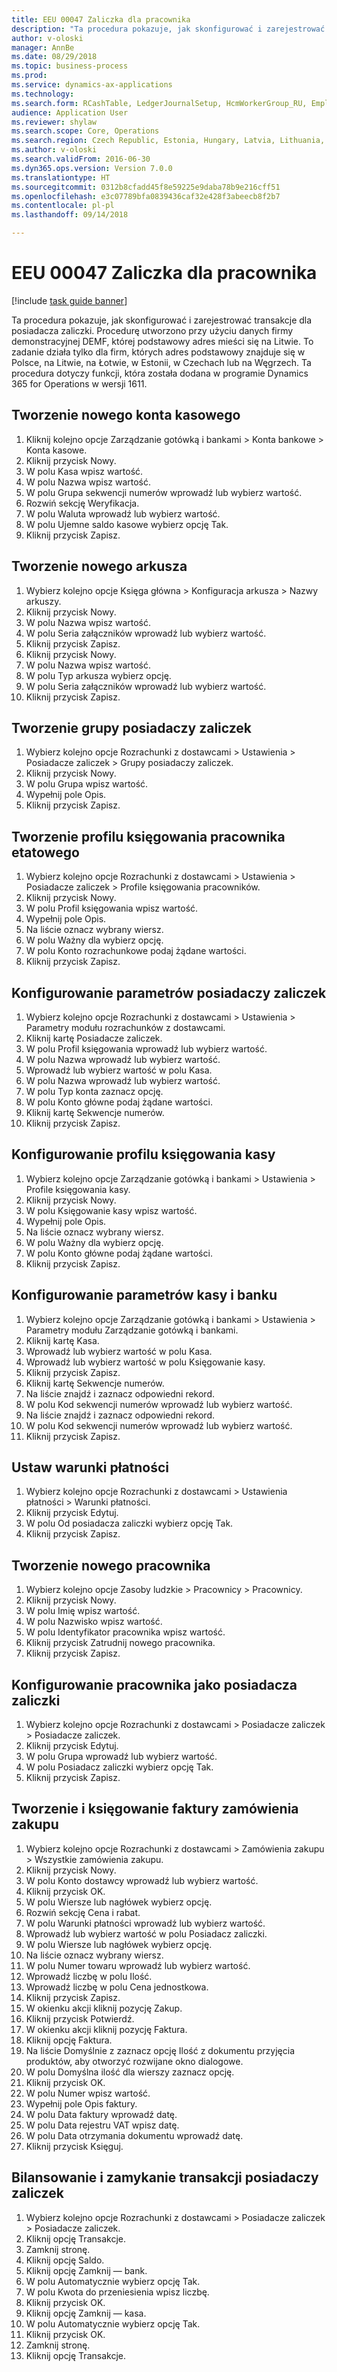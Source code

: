 ```yaml
--- 
title: EEU 00047 Zaliczka dla pracownika
description: "Ta procedura pokazuje, jak skonfigurować i zarejestrować transakcje dla posiadacza zaliczki."
author: v-oloski
manager: AnnBe
ms.date: 08/29/2018
ms.topic: business-process
ms.prod: 
ms.service: dynamics-ax-applications
ms.technology: 
ms.search.form: RCashTable, LedgerJournalSetup, HcmWorkerGroup_RU, EmplPosting_RU, VendParameters, RCashPosting, BankParameters, PaymTerm, HcmWorker, HcmWorkerNewWorker, HcmWorkerAdvHolderTableListPage_RU, HcmWorkerAdvHolderTable_RU, PurchTable, PurchCreateOrder, HcmAdvHolderLookup_RU, InventItemIdLookupPurchase, VendEditInvoice, VendEditInvoiceDefaultQuantityForLinesDropDialog, EmplTrans_RU, EmplBalance_RU
audience: Application User
ms.reviewer: shylaw
ms.search.scope: Core, Operations
ms.search.region: Czech Republic, Estonia, Hungary, Latvia, Lithuania, Poland, Russia
ms.author: v-oloski
ms.search.validFrom: 2016-06-30
ms.dyn365.ops.version: Version 7.0.0
ms.translationtype: HT
ms.sourcegitcommit: 0312b8cfadd45f8e59225e9daba78b9e216cff51
ms.openlocfilehash: e3c07789bfa0839436caf32e428f3abeecb8f2b7
ms.contentlocale: pl-pl
ms.lasthandoff: 09/14/2018

---
```

# <a name="eeu-00047-advance-payment-to-employee"></a>EEU 00047 Zaliczka dla pracownika

[!include [task guide banner](../../includes/task-guide-banner.md)]

Ta procedura pokazuje, jak skonfigurować i zarejestrować transakcje dla posiadacza zaliczki. Procedurę utworzono przy użyciu danych firmy demonstracyjnej DEMF, której podstawowy adres mieści się na Litwie. To zadanie działa tylko dla firm, których adres podstawowy znajduje się w Polsce, na Litwie, na Łotwie, w Estonii, w Czechach lub na Węgrzech. Ta procedura dotyczy funkcji, która została dodana w programie Dynamics 365 for Operations w wersji 1611.


## <a name="create-a-new-cash-account"></a>Tworzenie nowego konta kasowego
1. Kliknij kolejno opcje Zarządzanie gotówką i bankami > Konta bankowe > Konta kasowe.
2. Kliknij przycisk Nowy.
3. W polu Kasa wpisz wartość.
4. W polu Nazwa wpisz wartość.
5. W polu Grupa sekwencji numerów wprowadź lub wybierz wartość.
6. Rozwiń sekcję Weryfikacja.
7. W polu Waluta wprowadź lub wybierz wartość.
8. W polu Ujemne saldo kasowe wybierz opcję Tak.
9. Kliknij przycisk Zapisz.

## <a name="create-a-new-journal"></a>Tworzenie nowego arkusza
1. Wybierz kolejno opcje Księga główna > Konfiguracja arkusza > Nazwy arkuszy.
2. Kliknij przycisk Nowy.
3. W polu Nazwa wpisz wartość.
4. W polu Seria załączników wprowadź lub wybierz wartość.
5. Kliknij przycisk Zapisz.
6. Kliknij przycisk Nowy.
7. W polu Nazwa wpisz wartość.
8. W polu Typ arkusza wybierz opcję.
9. W polu Seria załączników wprowadź lub wybierz wartość.
10. Kliknij przycisk Zapisz.

## <a name="create-an-advance-holder-group"></a>Tworzenie grupy posiadaczy zaliczek
1. Wybierz kolejno opcje Rozrachunki z dostawcami > Ustawienia > Posiadacze zaliczek > Grupy posiadaczy zaliczek.
2. Kliknij przycisk Nowy.
3. W polu Grupa wpisz wartość.
4. Wypełnij pole Opis.
5. Kliknij przycisk Zapisz.

## <a name="create-an-employee-posting-profile"></a>Tworzenie profilu księgowania pracownika etatowego
1. Wybierz kolejno opcje Rozrachunki z dostawcami > Ustawienia > Posiadacze zaliczek > Profile księgowania pracowników.
2. Kliknij przycisk Nowy.
3. W polu Profil księgowania wpisz wartość.
4. Wypełnij pole Opis.
5. Na liście oznacz wybrany wiersz.
6. W polu Ważny dla wybierz opcję.
7. W polu Konto rozrachunkowe podaj żądane wartości.
8. Kliknij przycisk Zapisz.

## <a name="set-up-advance-holder-parameters"></a>Konfigurowanie parametrów posiadaczy zaliczek
1. Wybierz kolejno opcje Rozrachunki z dostawcami > Ustawienia > Parametry modułu rozrachunków z dostawcami.
2. Kliknij kartę Posiadacze zaliczek.
3. W polu Profil księgowania wprowadź lub wybierz wartość.
4. W polu Nazwa wprowadź lub wybierz wartość.
5. Wprowadź lub wybierz wartość w polu Kasa.
6. W polu Nazwa wprowadź lub wybierz wartość.
7. W polu Typ konta zaznacz opcję.
8. W polu Konto główne podaj żądane wartości.
9. Kliknij kartę Sekwencje numerów.
10. Kliknij przycisk Zapisz.

## <a name="set-up-a-cash-posting-profile"></a>Konfigurowanie profilu księgowania kasy
1. Wybierz kolejno opcje Zarządzanie gotówką i bankami > Ustawienia > Profile księgowania kasy.
2. Kliknij przycisk Nowy.
3. W polu Księgowanie kasy wpisz wartość.
4. Wypełnij pole Opis.
5. Na liście oznacz wybrany wiersz.
6. W polu Ważny dla wybierz opcję.
7. W polu Konto główne podaj żądane wartości.
8. Kliknij przycisk Zapisz.

## <a name="set-up-cash-and-bank-parameters"></a>Konfigurowanie parametrów kasy i banku
1. Wybierz kolejno opcje Zarządzanie gotówką i bankami > Ustawienia > Parametry modułu Zarządzanie gotówką i bankami.
2. Kliknij kartę Kasa.
3. Wprowadź lub wybierz wartość w polu Kasa.
4. Wprowadź lub wybierz wartość w polu Księgowanie kasy.
5. Kliknij przycisk Zapisz.
6. Kliknij kartę Sekwencje numerów.
7. Na liście znajdź i zaznacz odpowiedni rekord.
8. W polu Kod sekwencji numerów wprowadź lub wybierz wartość.
9. Na liście znajdź i zaznacz odpowiedni rekord.
10. W polu Kod sekwencji numerów wprowadź lub wybierz wartość.
11. Kliknij przycisk Zapisz.

## <a name="set-up-terms-of-payment"></a>Ustaw warunki płatności
1. Wybierz kolejno opcje Rozrachunki z dostawcami > Ustawienia płatności > Warunki płatności.
2. Kliknij przycisk Edytuj.
3. W polu Od posiadacza zaliczki wybierz opcję Tak.
4. Kliknij przycisk Zapisz.

## <a name="create-a-new-worker"></a>Tworzenie nowego pracownika
1. Wybierz kolejno opcje Zasoby ludzkie > Pracownicy > Pracownicy.
2. Kliknij przycisk Nowy.
3. W polu Imię wpisz wartość.
4. W polu Nazwisko wpisz wartość.
5. W polu Identyfikator pracownika wpisz wartość.
6. Kliknij przycisk Zatrudnij nowego pracownika.
7. Kliknij przycisk Zapisz.

## <a name="set-up-a-worker-as-an-advance-holder"></a>Konfigurowanie pracownika jako posiadacza zaliczki
1. Wybierz kolejno opcje Rozrachunki z dostawcami > Posiadacze zaliczek > Posiadacze zaliczek.
2. Kliknij przycisk Edytuj.
3. W polu Grupa wprowadź lub wybierz wartość.
4. W polu Posiadacz zaliczki wybierz opcję Tak.
5. Kliknij przycisk Zapisz.

## <a name="create-and-post-a-purchase-order-invoice"></a>Tworzenie i księgowanie faktury zamówienia zakupu
1. Wybierz kolejno opcje Rozrachunki z dostawcami > Zamówienia zakupu > Wszystkie zamówienia zakupu.
2. Kliknij przycisk Nowy.
3. W polu Konto dostawcy wprowadź lub wybierz wartość.
4. Kliknij przycisk OK.
5. W polu Wiersze lub nagłówek wybierz opcję.
6. Rozwiń sekcję Cena i rabat.
7. W polu Warunki płatności wprowadź lub wybierz wartość.
8. Wprowadź lub wybierz wartość w polu Posiadacz zaliczki.
9. W polu Wiersze lub nagłówek wybierz opcję.
10. Na liście oznacz wybrany wiersz.
11. W polu Numer towaru wprowadź lub wybierz wartość.
12. Wprowadź liczbę w polu Ilość.
13. Wprowadź liczbę w polu Cena jednostkowa.
14. Kliknij przycisk Zapisz.
15. W okienku akcji kliknij pozycję Zakup.
16. Kliknij przycisk Potwierdź.
17. W okienku akcji kliknij pozycję Faktura.
18. Kliknij opcję Faktura.
19. Na liście Domyślnie z zaznacz opcję Ilość z dokumentu przyjęcia produktów, aby otworzyć rozwijane okno dialogowe.
20. W polu Domyślna ilość dla wierszy zaznacz opcję.
21. Kliknij przycisk OK.
22. W polu Numer wpisz wartość.
23. Wypełnij pole Opis faktury.
24. W polu Data faktury wprowadź datę.
25. W polu Data rejestru VAT wpisz datę.
26. W polu Data otrzymania dokumentu wprowadź datę.
27. Kliknij przycisk Księguj.

## <a name="balance-and-close-advance-holders-transactions"></a>Bilansowanie i zamykanie transakcji posiadaczy zaliczek
1. Wybierz kolejno opcje Rozrachunki z dostawcami > Posiadacze zaliczek > Posiadacze zaliczek.
2. Kliknij opcję Transakcje.
3. Zamknij stronę.
4. Kliknij opcję Saldo.
5. Kliknij opcję Zamknij — bank.
6. W polu Automatycznie wybierz opcję Tak.
7. W polu Kwota do przeniesienia wpisz liczbę.
8. Kliknij przycisk OK.
9. Kliknij opcję Zamknij — kasa.
10. W polu Automatycznie wybierz opcję Tak.
11. Kliknij przycisk OK.
12. Zamknij stronę.
13. Kliknij opcję Transakcje.


